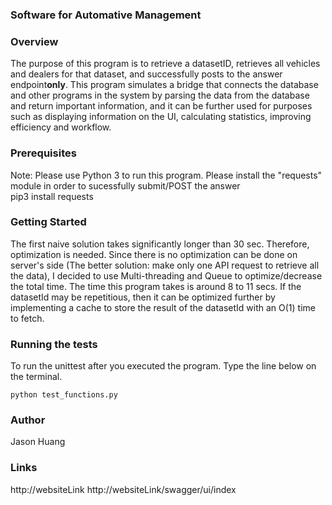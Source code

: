 
### Software for Automative Management ###

### Overview ###
The purpose of this program is to retrieve a datasetID, retrieves all vehicles and dealers for that dataset, and successfully posts to the answer endpoint**only**.
This program simulates a bridge that connects the database and other programs in the system by parsing the data from the database and return important information, and it can be further used for purposes such as displaying information on the UI, calculating statistics, improving efficiency and workflow.

### Prerequisites ###
Note: Please use Python 3 to run this program. 
      Please install the "requests" module in order to sucessfully submit/POST the answer       
    pip3 install requests

### Getting Started ###
The first naive solution takes significantly longer than 30 sec. Therefore, optimization is needed. Since there is no optimization can be done on server's side (The better solution: make only one API request to retrieve all the data), I decided to use Multi-threading and Queue to optimize/decrease the total time. The time this program takes is around 8 to 11 secs. If the datasetId may be repetitious, then it can be optimized further by implementing a cache to store the result of the datasetId with an O(1) time to fetch.

### Running the tests ###
To run the unittest after you executed the program. Type the line below on the terminal.

    python test_functions.py

### Author ###

Jason Huang 

### Links ###
http://websiteLink
http://websiteLink/swagger/ui/index

